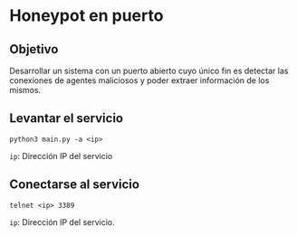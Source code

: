 # Honeypot en puerto
## Objetivo
Desarrollar un sistema con un puerto abierto cuyo único fin es detectar las conexiones de agentes maliciosos y poder extraer información de los mismos.

## Levantar el servicio
```
python3 main.py -a <ip>
```
`ip`: Dirección IP del servicio 

## Conectarse al servicio
```
telnet <ip> 3389
```
`ip`: Dirección IP del servicio.